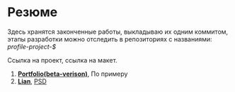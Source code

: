 # Резюме

<p>Здесь хранятся законченные работы, выкладываю их одним коммитом, этапы разработки можно отследить в репозиториях c названиями: <em>profile-project-$</em></p>

Ссылка на проект, ссылка на макет.
<ol>
  <li><strong><a href="https://denisonepiece.github.io/app/index.html">Portfolio(beta-verison)</a></strong>, По примеру</li>
  <li><strong><a href="https://denisonepiece.github.io/lian/index.html">Lian</a></strong>, <a href="https://freebies.fluxes.com/lian-free-portfolio-template/">PSD</a></li>
</ol>
